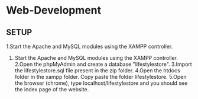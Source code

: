# Web-Development

## SETUP			
1.Start the Apache and MySQL modules using the XAMPP controller.
1. Start the Apache and MySQL modules using the XAMPP controller.
2.Open the phpMyAdmin and create a database "lifestylestore". 
3.Import the lifestylestore.sql file present in the zip folder.
4.Open the htdocs folder in the xampp folder. Copy paste the folder lifestylestore.
5.Open the browser (chrome), type localhost/lifestylestore and you should see the index page of the website.
